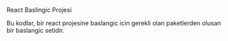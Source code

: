 React Baslingic Projesi

Bu kodlar, bir react projesine baslangic icin gerekli olan paketlerden olusan bir baslangic setidir.
